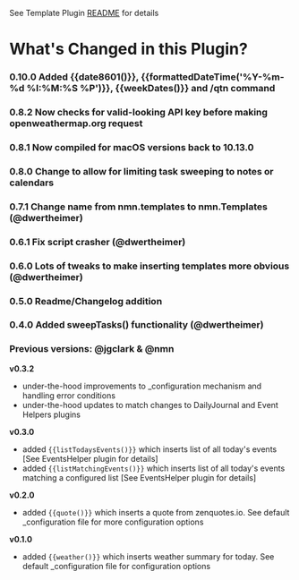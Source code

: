 See Template Plugin [README](https://github.com/NotePlan/plugins/blob/main/nmn.Templates/README.md) for details

# What's Changed in this Plugin?

### 0.10.0 Added {{date8601()}}, {{formattedDateTime('%Y-%m-%d %I:%M:%S %P')}}, {{weekDates()}} and /qtn command

### 0.8.2 Now checks for valid-looking API key before making openweathermap.org request

### 0.8.1 Now compiled for macOS versions back to 10.13.0

### 0.8.0 Change to allow for limiting task sweeping to notes or calendars

### 0.7.1 Change name from nmn.templates to nmn.Templates (@dwertheimer)

### 0.6.1 Fix script crasher (@dwertheimer)

### 0.6.0 Lots of tweaks to make inserting templates more obvious (@dwertheimer)

### 0.5.0 Readme/Changelog addition

### 0.4.0 Added sweepTasks() functionality (@dwertheimer)

### Previous versions: @jgclark & @nmn
**v0.3.2**
- under-the-hood improvements to _configuration mechanism and handling error conditions
- under-the-hood updates to match changes to DailyJournal and Event Helpers plugins

**v0.3.0**
- added `{{listTodaysEvents()}}` which inserts list of all today's events [See EventsHelper plugin for details]
- added `{{listMatchingEvents()}}` which inserts list of all today's events matching a configured list [See EventsHelper plugin for details]

**v0.2.0**
- added `{{quote()}}` which inserts a quote from zenquotes.io. See default _configuration file for more configuration options

**v0.1.0**
- added `{{weather()}}` which inserts weather summary for today. See default _configuration file for configuration options